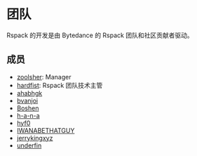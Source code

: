 # 团队

Rspack 的开发是由 Bytedance 的 Rspack 团队和社区贡献者驱动。

## 成员

- [zoolsher](https://github.com/zoolsher): Manager
- [hardfist](https://github.com/hardfist): Rspack 团队技术主管
- [ahabhgk](https://github.com/ahabhgk)
- [bvanjoi](https://github.com/bvanjoi)
- [Boshen](https://github.com/Boshen)
- [h-a-n-a](https://github.com/h-a-n-a)
- [hyf0](https://github.com/hyf0)
- [IWANABETHATGUY](https://github.com/IWANABETHATGUY)
- [jerrykingxyz](https://github.com/jerrykingxyz)
- [underfin](https://github.com/underfin)